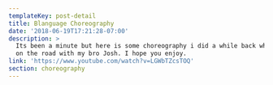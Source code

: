 ```yaml
---
templateKey: post-detail
title: Blanguage Choreography
date: '2018-06-19T17:21:28-07:00'
description: >
  Its been a minute but here is some choreography i did a while back while i was
  on the road with my bro Josh. I hope you enjoy.
link: 'https://www.youtube.com/watch?v=LGWbTZcsTOQ'
section: choreography
---
```


